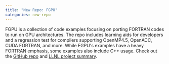 ```yaml
---
title: "New Repo: FGPU"
categories: new-repo
---
```


FGPU is a collection of code examples focusing on porting FORTRAN codes to run on GPU architectures. The repo includes learning aids for developers and a regression test for compilers supporting OpenMP4.5, OpenACC, CUDA FORTRAN, and more. While FGPU's examples have a heavy FORTRAN emphasis, some examples also include C++ usage. Check out the [GitHub repo](https://github.com/LLNL/FGPU) and [LLNL project summary](https://computing.llnl.gov/projects/fgpu).
